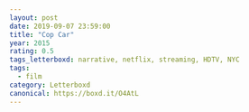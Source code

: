 ```yaml
---
layout: post 
date: 2019-09-07 23:59:00
title: "Cop Car"
year: 2015
rating: 0.5
tags_letterboxd: narrative, netflix, streaming, HDTV, NYC
tags:
  - film
category: Letterboxd
canonical: https://boxd.it/O4AtL
---
```

